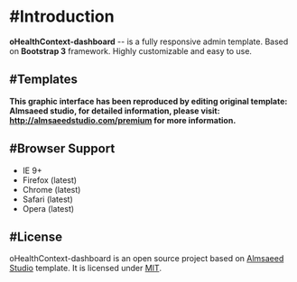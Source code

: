 #Introduction
============

**oHealthContext-dashboard** -- is a fully responsive admin template. Based on **Bootstrap 3** framework. Highly customizable and easy to use. 


#Templates
------------------------------
**This graphic interface has been reproduced by editing original template: Almsaeed studio, for detailed information, please visit: http://almsaeedstudio.com/premium for more information.**


#Browser Support
---------------
- IE 9+
- Firefox (latest)
- Chrome (latest)
- Safari (latest)
- Opera (latest)


#License
-------
oHealthContext-dashboard is an open source project based on [Almsaeed Studio](http://almsaeedstudio.com) template. It is licensed under [MIT](http://opensource.org/licenses/MIT). 
